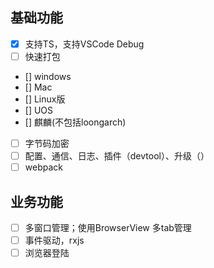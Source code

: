 ## 基础功能
 - [x] 支持TS，支持VSCode Debug
 - [ ] 快速打包
  - [] windows
  - [] Mac
  - [] Linux版
  - [] UOS
  - [] 麒麟(不包括loongarch)
 - [ ] 字节码加密
 - [ ] 配置、通信、日志、插件（devtool）、升级（）
 - [ ] webpack

## 业务功能
 - [ ] 多窗口管理；使用BrowserView 多tab管理
 - [ ] 事件驱动，rxjs 
 - [ ] 浏览器登陆
